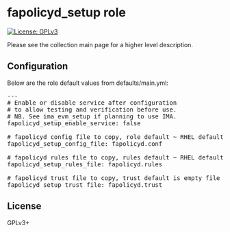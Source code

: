 # fapolicyd_setup role

[![License: GPLv3](https://img.shields.io/badge/license-GPLv3-brightgreen.svg)](https://www.gnu.org/licenses/gpl-3.0)

Please see the collection main page for a higher level description.

## Configuration

Below are the role default values from defaults/main.yml:

<pre>
---
# Enable or disable service after configuration
# to allow testing and verification before use.
# NB. See ima_evm_setup if planning to use IMA.
fapolicyd_setup_enable_service: false

# fapolicyd config file to copy, role default ~ RHEL default
fapolicyd_setup_config_file: fapolicyd.conf

# fapolicyd rules file to copy, rules default ~ RHEL default
fapolicyd_setup_rules_file: fapolicyd.rules

# fapolicyd trust file to copy, trust default is empty file
fapolicyd_setup_trust_file: fapolicyd.trust
</pre>

## License

GPLv3+
